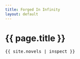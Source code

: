 ```yaml
---
title: Forged In Infinity
layout: default
---
```


<h1>{{ page.title }}</h1>

<pre>{{ site.novels | inspect }}</pre>